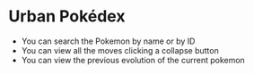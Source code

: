 # Urban Pokédex

- You can search the Pokemon by name or by ID
- You can view all the moves clicking a collapse button
- You can view the previous evolution of the current pokemon
